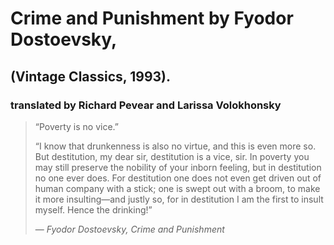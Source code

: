 <h1>Crime and Punishment by Fyodor Dostoevsky, 
<h2>(Vintage Classics, 1993).</h2>
<h3>translated by Richard Pevear and Larissa Volokhonsky</h3>

> “Poverty is no vice.”
>
> “I know that drunkenness is also no virtue, and this is even more so. But destitution, my dear sir, destitution is a vice, sir. In poverty you may still preserve the nobility of your inborn feeling, but in destitution no one ever does. For destitution one does not even get driven out of human company with a stick; one is swept out with a broom, to make it more insulting—and justly so, for in destitution I am the first to insult myself. Hence the drinking!”
>
> — *Fyodor Dostoevsky, Crime and Punishment*
